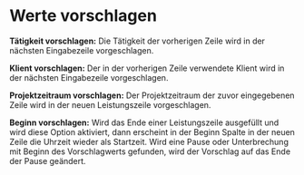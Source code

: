 # Werte vorschlagen

**Tätigkeit vorschlagen:** Die Tätigkeit der vorherigen Zeile wird in
der nächsten Eingabezeile vorgeschlagen.

**Klient vorschlagen:** Der in der vorherigen Zeile verwendete Klient
wird in der nächsten Eingabezeile vorgeschlagen.

**Projektzeitraum vorschlagen:** Der Projektzeitraum der zuvor
eingegebenen Zeile wird in der neuen Leistungszeile vorgeschlagen.

**Beginn vorschlagen:** Wird das Ende einer Leistungszeile ausgefüllt
und wird diese Option aktiviert, dann erscheint in der Beginn Spalte in
der neuen Zeile die Uhrzeit wieder als Startzeit. Wird eine Pause oder
Unterbrechung mit Beginn des Vorschlagwerts gefunden, wird der Vorschlag
auf das Ende der Pause geändert.